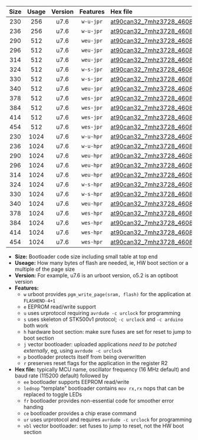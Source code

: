 |Size|Usage|Version|Features|Hex file|
|:-:|:-:|:-:|:-:|:--|
|230|256|u7.6|`w-u-jpr`|[at90can32_7mhz3728_460800bps_ur_vbl.hex](https://raw.githubusercontent.com/stefanrueger/urboot/main/at90can32_7mhz3728_460800bps_ur_vbl.hex)|
|236|256|u7.6|`w-u-jpr`|[at90can32_7mhz3728_460800bps_lednop_ur_vbl.hex](https://raw.githubusercontent.com/stefanrueger/urboot/main/at90can32_7mhz3728_460800bps_lednop_ur_vbl.hex)|
|290|512|u7.6|`weu-jpr`|[at90can32_7mhz3728_460800bps_ee_ur_vbl.hex](https://raw.githubusercontent.com/stefanrueger/urboot/main/at90can32_7mhz3728_460800bps_ee_ur_vbl.hex)|
|296|512|u7.6|`weu-jpr`|[at90can32_7mhz3728_460800bps_ee_lednop_ur_vbl.hex](https://raw.githubusercontent.com/stefanrueger/urboot/main/at90can32_7mhz3728_460800bps_ee_lednop_ur_vbl.hex)|
|314|512|u7.6|`weu-jpr`|[at90can32_7mhz3728_460800bps_ee_lednop_fr_ur_vbl.hex](https://raw.githubusercontent.com/stefanrueger/urboot/main/at90can32_7mhz3728_460800bps_ee_lednop_fr_ur_vbl.hex)|
|324|512|u7.6|`w-s-jpr`|[at90can32_7mhz3728_460800bps_vbl.hex](https://raw.githubusercontent.com/stefanrueger/urboot/main/at90can32_7mhz3728_460800bps_vbl.hex)|
|330|512|u7.6|`w-s-jpr`|[at90can32_7mhz3728_460800bps_lednop_vbl.hex](https://raw.githubusercontent.com/stefanrueger/urboot/main/at90can32_7mhz3728_460800bps_lednop_vbl.hex)|
|340|512|u7.6|`weu-jpr`|[at90can32_7mhz3728_460800bps_ee_lednop_fr_ce_ur_vbl.hex](https://raw.githubusercontent.com/stefanrueger/urboot/main/at90can32_7mhz3728_460800bps_ee_lednop_fr_ce_ur_vbl.hex)|
|378|512|u7.6|`wes-jpr`|[at90can32_7mhz3728_460800bps_ee_vbl.hex](https://raw.githubusercontent.com/stefanrueger/urboot/main/at90can32_7mhz3728_460800bps_ee_vbl.hex)|
|384|512|u7.6|`wes-jpr`|[at90can32_7mhz3728_460800bps_ee_lednop_vbl.hex](https://raw.githubusercontent.com/stefanrueger/urboot/main/at90can32_7mhz3728_460800bps_ee_lednop_vbl.hex)|
|414|512|u7.6|`wes-jpr`|[at90can32_7mhz3728_460800bps_ee_lednop_fr_vbl.hex](https://raw.githubusercontent.com/stefanrueger/urboot/main/at90can32_7mhz3728_460800bps_ee_lednop_fr_vbl.hex)|
|454|512|u7.6|`wes-jpr`|[at90can32_7mhz3728_460800bps_ee_lednop_fr_ce_vbl.hex](https://raw.githubusercontent.com/stefanrueger/urboot/main/at90can32_7mhz3728_460800bps_ee_lednop_fr_ce_vbl.hex)|
|230|1024|u7.6|`w-u-hpr`|[at90can32_7mhz3728_460800bps_ur.hex](https://raw.githubusercontent.com/stefanrueger/urboot/main/at90can32_7mhz3728_460800bps_ur.hex)|
|236|1024|u7.6|`w-u-hpr`|[at90can32_7mhz3728_460800bps_lednop_ur.hex](https://raw.githubusercontent.com/stefanrueger/urboot/main/at90can32_7mhz3728_460800bps_lednop_ur.hex)|
|290|1024|u7.6|`weu-hpr`|[at90can32_7mhz3728_460800bps_ee_ur.hex](https://raw.githubusercontent.com/stefanrueger/urboot/main/at90can32_7mhz3728_460800bps_ee_ur.hex)|
|296|1024|u7.6|`weu-hpr`|[at90can32_7mhz3728_460800bps_ee_lednop_ur.hex](https://raw.githubusercontent.com/stefanrueger/urboot/main/at90can32_7mhz3728_460800bps_ee_lednop_ur.hex)|
|314|1024|u7.6|`weu-hpr`|[at90can32_7mhz3728_460800bps_ee_lednop_fr_ur.hex](https://raw.githubusercontent.com/stefanrueger/urboot/main/at90can32_7mhz3728_460800bps_ee_lednop_fr_ur.hex)|
|324|1024|u7.6|`w-s-hpr`|[at90can32_7mhz3728_460800bps.hex](https://raw.githubusercontent.com/stefanrueger/urboot/main/at90can32_7mhz3728_460800bps.hex)|
|330|1024|u7.6|`w-s-hpr`|[at90can32_7mhz3728_460800bps_lednop.hex](https://raw.githubusercontent.com/stefanrueger/urboot/main/at90can32_7mhz3728_460800bps_lednop.hex)|
|340|1024|u7.6|`weu-hpr`|[at90can32_7mhz3728_460800bps_ee_lednop_fr_ce_ur.hex](https://raw.githubusercontent.com/stefanrueger/urboot/main/at90can32_7mhz3728_460800bps_ee_lednop_fr_ce_ur.hex)|
|378|1024|u7.6|`wes-hpr`|[at90can32_7mhz3728_460800bps_ee.hex](https://raw.githubusercontent.com/stefanrueger/urboot/main/at90can32_7mhz3728_460800bps_ee.hex)|
|384|1024|u7.6|`wes-hpr`|[at90can32_7mhz3728_460800bps_ee_lednop.hex](https://raw.githubusercontent.com/stefanrueger/urboot/main/at90can32_7mhz3728_460800bps_ee_lednop.hex)|
|414|1024|u7.6|`wes-hpr`|[at90can32_7mhz3728_460800bps_ee_lednop_fr.hex](https://raw.githubusercontent.com/stefanrueger/urboot/main/at90can32_7mhz3728_460800bps_ee_lednop_fr.hex)|
|454|1024|u7.6|`wes-hpr`|[at90can32_7mhz3728_460800bps_ee_lednop_fr_ce.hex](https://raw.githubusercontent.com/stefanrueger/urboot/main/at90can32_7mhz3728_460800bps_ee_lednop_fr_ce.hex)|

- **Size:** Bootloader code size including small table at top end
- **Useage:** How many bytes of flash are needed, ie, HW boot section or a multiple of the page size
- **Version:** For example, u7.6 is an urboot version, o5.2 is an optiboot version
- **Features:**
  + `w` urboot provides `pgm_write_page(sram, flash)` for the application at `FLASHEND-4+1`
  + `e` EEPROM read/write support
  + `u` uses urprotocol requiring `avrdude -c urclock` for programming
  + `s` uses skeleton of STK500v1 protocol; `-c urclock` and `-c arduino` both work
  + `h` hardware boot section: make sure fuses are set for reset to jump to boot section
  + `j` vector bootloader: uploaded applications *need to be patched externally*, eg, using `avrdude -c urclock`
  + `p` bootloader protects itself from being overwritten
  + `r` preserves reset flags for the application in the register R2
- **Hex file:** typically MCU name, oscillator frequency (16 MHz default) and baud rate (115200 default) followed by
  + `ee` bootloader supports EEPROM read/write
  + `lednop` "template" bootloader contains `mov rx,rx` nops that can be replaced to toggle LEDs
  + `fr` bootloader provides non-essential code for smoother error handing
  + `ce` bootloader provides a chip erase command
  + `ur` uses urprotocol and requires `avrdude -c urclock` for programming
  + `vbl` vector bootloader: set fuses to jump to reset, not the HW boot section
